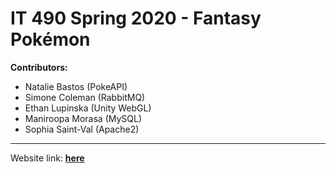 # IT 490 Spring 2020 - Fantasy Pokémon

**Contributors:**

+ Natalie Bastos (PokeAPI)
+ Simone Coleman (RabbitMQ)
+ Ethan Lupinska (Unity WebGL)
+ Maniroopa Morasa (MySQL)
+ Sophia Saint-Val (Apache2)
----------------------------------------------------------------------------------------------
Website link: **[here](http://ec2-3-135-254-200.us-east-2.compute.amazonaws.com/index.php)**
